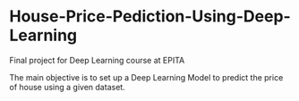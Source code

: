 # House-Price-Pediction-Using-Deep-Learning

Final project for Deep Learning course at EPITA

The main objective is to set up a Deep Learning Model to predict the price of house using a given dataset.
